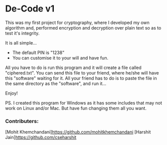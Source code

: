 # De-Code v1
This was my first project for cryptography, where I developed my own algorithm and, performed encryption and decryption over plain text so as to test it's integrity.

It is all simple... 
* The default PIN is "1238"
* You can customise it to your will and have fun.

All you have to do is run this program and it will create a file called "ciphered.txt".
You can send this file to your friend, where he/she will have this "software" waiting for it.
All your friend has to do is to paste the file in the same directory as the "software", and run it...

Enjoy!

PS. I created this program for Windows as it has some includes that may not work on Linux and/or Mac. But have fun changing them all you want.

### Contributers:
[Mohit Khemchandani]https://github.com/mohitkhemchandani
[Harshit Jain]https://github.com/cseharshit
